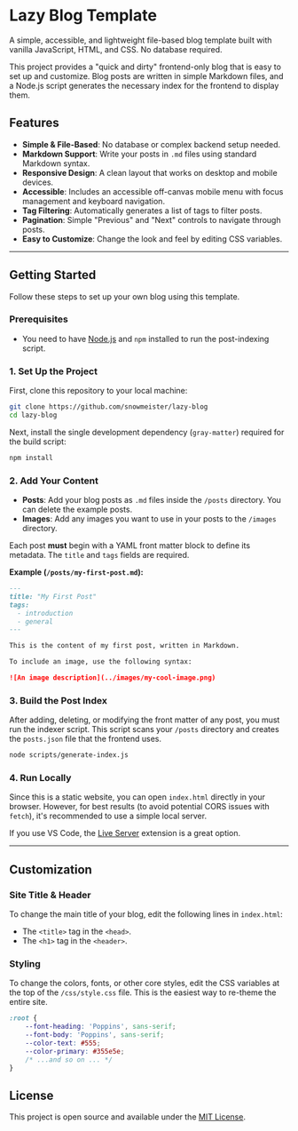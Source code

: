 # Lazy Blog Template

A simple, accessible, and lightweight file-based blog template built with vanilla JavaScript, HTML, and CSS. No database required.

This project provides a "quick and dirty" frontend-only blog that is easy to set up and customize. Blog posts are written in simple Markdown files, and a Node.js script generates the necessary index for the frontend to display them.

## Features

- **Simple & File-Based**: No database or complex backend setup needed.
- **Markdown Support**: Write your posts in `.md` files using standard Markdown syntax.
- **Responsive Design**: A clean layout that works on desktop and mobile devices.
- **Accessible**: Includes an accessible off-canvas mobile menu with focus management and keyboard navigation.
- **Tag Filtering**: Automatically generates a list of tags to filter posts.
- **Pagination**: Simple "Previous" and "Next" controls to navigate through posts.
- **Easy to Customize**: Change the look and feel by editing CSS variables.

---

## Getting Started

Follow these steps to set up your own blog using this template.

### Prerequisites

- You need to have [Node.js](https://nodejs.org/) and `npm` installed to run the post-indexing script.

### 1. Set Up the Project

First, clone this repository to your local machine:

```bash
git clone https://github.com/snowmeister/lazy-blog
cd lazy-blog
```

Next, install the single development dependency (`gray-matter`) required for the build script:

```bash
npm install
```

### 2. Add Your Content

- **Posts**: Add your blog posts as `.md` files inside the `/posts` directory. You can delete the example posts.
- **Images**: Add any images you want to use in your posts to the `/images` directory.

Each post **must** begin with a YAML front matter block to define its metadata. The `title` and `tags` fields are required.

**Example (`/posts/my-first-post.md`):**

```markdown
---
title: "My First Post"
tags:
  - introduction
  - general
---

This is the content of my first post, written in Markdown.

To include an image, use the following syntax:

![An image description](../images/my-cool-image.png)
```

### 3. Build the Post Index

After adding, deleting, or modifying the front matter of any post, you must run the indexer script. This script scans your `/posts` directory and creates the `posts.json` file that the frontend uses.

```bash
node scripts/generate-index.js
```

### 4. Run Locally

Since this is a static website, you can open `index.html` directly in your browser. However, for best results (to avoid potential CORS issues with `fetch`), it's recommended to use a simple local server.

If you use VS Code, the [Live Server](https://marketplace.visualstudio.com/items?itemName=ritwickdey.LiveServer) extension is a great option.

---

## Customization

### Site Title & Header

To change the main title of your blog, edit the following lines in `index.html`:

- The `<title>` tag in the `<head>`.
- The `<h1>` tag in the `<header>`.

### Styling

To change the colors, fonts, or other core styles, edit the CSS variables at the top of the `/css/style.css` file. This is the easiest way to re-theme the entire site.

```css
:root {
    --font-heading: 'Poppins', sans-serif;
    --font-body: 'Poppins', sans-serif;
    --color-text: #555;
    --color-primary: #355e5e;
    /* ...and so on ... */
}
```

## License

This project is open source and available under the [MIT License](LICENSE).
